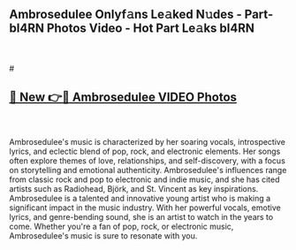 ## Ambrosedulee Onlyf𝚊ns Le𝚊ked N𝚞des - Part-bl4RN Photos Video - Hot Part Le𝚊ks bl4RN
<br>
<br>
# <h2><a href="https://213.232.235.80/live/video.php?q=ambrosedulee">🔗 New 👉🔴 Ambrosedulee VIDEO Photos</a></h2>
<br>
<br>
Ambrosedulee's music is characterized by her soaring vocals, introspective lyrics, and eclectic blend of pop, rock, and electronic elements. Her songs often explore themes of love, relationships, and self-discovery, with a focus on storytelling and emotional authenticity. Ambrosedulee's influences range from classic rock and pop to electronic and indie music, and she has cited artists such as Radiohead, Björk, and St. Vincent as key inspirations. Ambrosedulee is a talented and innovative young artist who is making a significant impact in the music industry. With her powerful vocals, emotive lyrics, and genre-bending sound, she is an artist to watch in the years to come. Whether you're a fan of pop, rock, or electronic music, Ambrosedulee's music is sure to resonate with you.
<br>
<br>